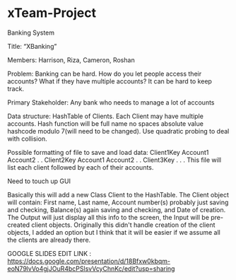 # xTeam-Project
Banking System

Title: “XBanking”  

Members: Harrison, Riza, Cameron, Roshan

Problem: Banking can be hard. How do you let people access their accounts? What if they have multiple accounts? It can be hard to keep track. 

Primary Stakeholder: Any bank who needs to manage a lot of accounts 

Data structure: HashTable of Clients. Each Client may have multiple accounts. Hash function will be full name no spaces absolute value hashcode modulo 7(will need to be changed). Use quadratic probing to deal with collision.

Possible formatting of file to save and load data:
	Client1Key
	Account1
	Account2
		.
		.
	Client2Key
	Account1
	Account2
		.
		.
	Client3Key
	.
	.
	.
This file will list each client followed by each of their accounts.

Need to touch up GUI

Basically this will add a new Class Client to the HashTable. The Client object will contain: First name, Last name, Account number(s) probably just saving and checking, Balance(s) again saving and checking, and Date of creation. The Output will just display all this info to the screen, the Input will be pre-created client objects. Originally this didn't handle creation of the client objects, I added an option but I think that it will be easier if we assume all the clients are already there.

GOOGLE SLIDES EDIT LINK : https://docs.google.com/presentation/d/18Bfxw0kbqm-eoN79lvVo4gjJOuR4bcPSlsvVcyChnKc/edit?usp=sharing


